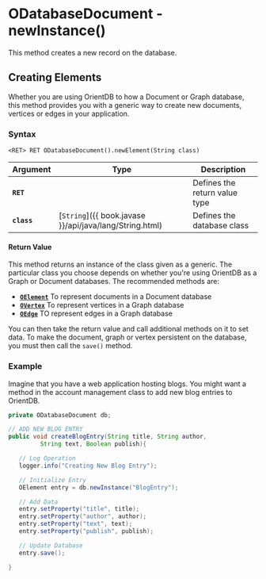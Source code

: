 
# ODatabaseDocument - newInstance()

This method creates a new record on the database.

## Creating Elements

Whether you are using OrientDB to how a Document or Graph database, this method provides you with a generic way to create new documents, vertices or edges in your application.

### Syntax

```
<RET> RET ODatabaseDocument().newElement(String class)
```

| Argument | Type | Description |
|---|---|---|
| **`RET`** | | Defines the return value type |
| **`class`** | [`String`]({{ book.javase }}/api/java/lang/String.html) | Defines the database class |

#### Return Value

This method returns an instance of the class given as a generic.  The particular class you choose depends on whether you're using OrientDB as a Graph or Document databases.  The recommended methods are:

- [**`OElement`**](../OElement.md) To represent documents in a Document database
- [**`OVertex`**](../OVertex.md) To represent vertices in a Graph database
- [**`OEdge`**](../OEdge.md) TO represent edges in a Graph database

You can then take the return value and call additional methods on it to set data.  To make the document, graph or vertex persistent on the database, you must then call the `save()` method.

### Example

Imagine that you have a web application hosting blogs.  You might want a method in the account management class to add new blog entries to OrientDB.

```java
private ODatabaseDocument db;

// ADD NEW BLOG ENTRY
public void createBlogEntry(String title, String author, 
         String text, Boolean publish){

   // Log Operation
   logger.info("Creating New Blog Entry");

   // Initialize Entry
   OElement entry = db.newInstance("BlogEntry");

   // Add Data
   entry.setProperty("title", title);
   entry.setProperty("author", author);
   entry.setProperty("text", text);
   entry.setProperty("publish", publish);

   // Update Database
   entry.save();

}

```
